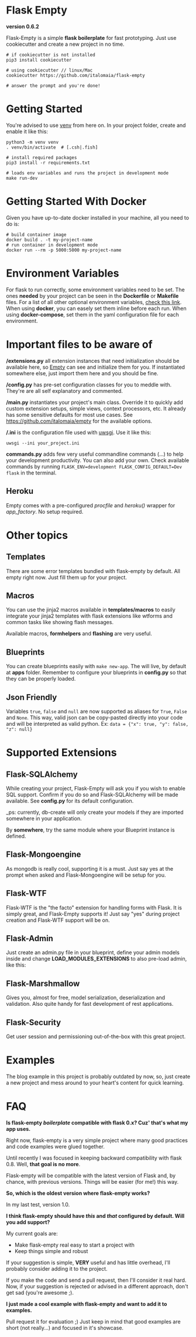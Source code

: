 Flask Empty
===========

**version 0.6.2**

Flask-Empty is a simple **flask boilerplate** for fast prototyping. Just
use cookiecutter and create a new project in no time.

```shell
# if cookiecutter is not installed
pip3 install cookiecutter

# using cookiecutter // linux/Mac
cookiecutter https://github.com/italomaia/flask-empty

# answer the prompt and you're done!
```

Getting Started
===============

You're advised to use [venv](https://docs.python.org/3/library/venv.html) from here on. 
In your project folder, create and enable it like this:

```shell
python3 -m venv venv
. venv/bin/activate  # [.csh|.fish]

# install required packages
pip3 install -r requirements.txt

# loads env variables and runs the project in development mode
make run-dev
```

Getting Started With Docker
===========================

Given you have up-to-date docker installed in your machine, 
all you need to do is:

```shell
# build container image
docker build . -t my-project-name
# run container in development mode
docker run --rm -p 5000:5000 my-project-name
```

Environment Variables
=====================

For flask to run correctly, some environment variables need to be set. The ones **needed** by your project can be seen in the **Dockerfile** or **Makefile** files. 
For a list of all other optional environment variables, [check this link](https://flask.palletsprojects.com/en/1.1.x/config/). When using **docker**, you can easely set them inline before each run. When using **docker-compose**, set them in the yaml configuration file for each environment.

Important files to be aware of
==============================

**<project>/extensions.py** all extension instances that need initialization should be available
here, so [Empty](https://pypi.org/project/Empty/) can see and initialize them for you. If instantiated somewhere else, just import them here and you should be fine.

**<project>/config.py** has pre-set configuration classes for you to meddle with. They're are all self explanatory and commented.

**<project>/main.py** instantiates your project's main class. Override it to quickly add custom extension setups, simple views, context processors, etc. It already has some sensitive defaults for most use cases. See https://github.com/italomaia/empty for the available options.

**<project>/<project>.ini** is the configuration file used with
[uwsgi](https://github.com/unbit/uwsgi). Use it like this:

```
uwsgi --ini your_project.ini
```

**commands.py** adds few very useful commandline commands (...) to help your development productivity. You can also add your own. Check available commands by running `FLASK_ENV=development FLASK_CONFIG_DEFAULT=Dev flask` in the terminal.

## Heroku

Empty comes with a pre-configured _procfile_ and _heroku()_ wrapper for _app_factory_. No setup required.

Other topics
============

## Templates

There are some error templates bundled with flask-empty by default. All empty right now. Just fill them up for your project.

## Macros

You can use the jinja2 macros available in **templates/macros** to easily integrate your jinja2 templates with flask extensions like wtforms and common tasks like showing flash messages. 

Available macros, **formhelpers** and **flashing** are very useful.

## Blueprints

You can create blueprints easily with `make new-app`. The will live, by default
at **apps** folder. Remember to configure your blueprints in **config.py** so that they
can be properly loaded.

## Json Friendly

Variables `true`, `false` and `null` are now supported as aliases for `True`, `False` and `None`.
This way, valid json can be copy-pasted directly into your code and will be interpreted
as valid python. Ex: `data = {"x": true, "y": false, "z": null}`

# Supported Extensions

## Flask-SQLAlchemy

While creating your project, Flask-Empty will ask you if you wish to enable SQL support. Confirm if you do so and Flask-SQLAlchemy will be made available. See **config.py** for its default configuration.

_ps: currently, db-create will only create your models if they are imported somewhere in your application. 

By **somewhere**, try the same module where your Blueprint instance is defined.

## Flask-Mongoengine

As mongodb is really cool, supporting it is a must. Just say yes at the prompt when asked
and Flask-Mongoengine will be setup for you.

## Flask-WTF

Flask-WTF is the "the facto" extension for handling forms with Flask. It is simply great, and Flask-Empty
supports it! Just say "yes" during project creation and Flask-WTF support will be on.

## Flask-Admin

Just create an admin.py file in your blueprint, define your admin models inside and change
**LOAD_MODULES_EXTENSIONS** to also pre-load admin, like this:

## Flask-Marshmallow

Gives you, almost for free, model serialization, deserialization and validation. Also
quite handy for fast development of rest applications.

## Flask-Security

Get user session and permissioning out-of-the-box with this great project.

Examples
========

The blog example in this project is probably outdated by now, so, just create a new project
and mess around to your heart's content for quick learning.

FAQ
===
**Is flask-empty _boilerplate_ compatible with flask 0.x? Cuz' that's what my app uses.**

Right now, flask-empty is a very simple project where many good practices and code examples were glued together.

Until recently I was focused in keeping backward compatibility with flask 0.8. Well, **that goal is no more**.

Flask-empty will be compatible with the latest version of Flask and, by chance, with previous versions. Things will be easier (for me!) this way.

**So, which is the oldest version where flask-empty works?**

In my last test, version 1.0.

**I think flask-empty should have _this_ and _that_ configured by default. Will you add support?**

My current goals are:

* Make flask-empty real easy to start a project with
* Keep things simple and robust

If your suggestion is simple, **VERY** useful and has little overhead, I'll probably consider adding it to the project.

If you make the code and send a pull request, then I'll consider it real hard. Now, if your suggestion is rejected or advised in a different approach, don't get sad (you're awesome ;).

**I just made a cool example with flask-empty and want to add it to examples.**

Pull request it for evaluation ;)
Just keep in mind that good examples are short (not really...) and focused in it's showcase.

